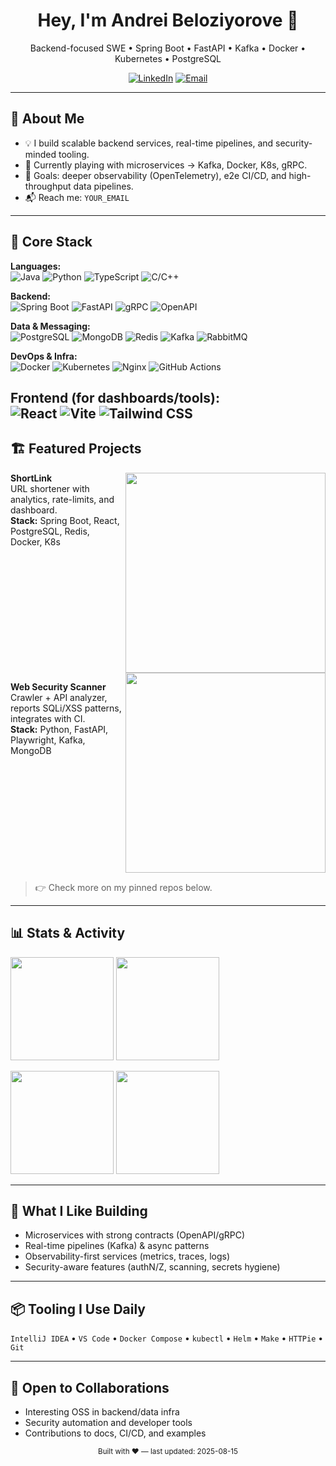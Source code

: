<!-- Profile Header -->
<h1 align="center">Hey, I'm Andrei Beloziyorove 👋</h1>
<p align="center">
  Backend-focused SWE • Spring Boot • FastAPI • Kafka • Docker • Kubernetes • PostgreSQL
</p>

<p align="center">
  <a href="https://www.linkedin.com/in/andrei-beloziorov/"><img alt="LinkedIn" src="https://img.shields.io/badge/-LinkedIn-0A66C2?logo=linkedin&logoColor=white"></a>
  <a href="mailto:andrei.beloziyorove@gmail.com"><img alt="Email" src="https://img.shields.io/badge/-Email-D14836?logo=gmail&logoColor=white"></a>
</p>

---

## 🚀 About Me
- 💡 I build scalable backend services, real-time pipelines, and security-minded tooling.  
- 🧰 Currently playing with microservices → Kafka, Docker, K8s, gRPC.  
- 🎯 Goals: deeper observability (OpenTelemetry), e2e CI/CD, and high-throughput data pipelines.  
- 📬 Reach me: `YOUR_EMAIL`

---

## 🧱 Core Stack
<!-- Badges: swap / add as needed -->
**Languages:**  
![Java](https://img.shields.io/badge/Java-ED8B00?logo=openjdk&logoColor=white)
![Python](https://img.shields.io/badge/Python-3776AB?logo=python&logoColor=white)
![TypeScript](https://img.shields.io/badge/TypeScript-3178C6?logo=typescript&logoColor=white)
![C/C++](https://img.shields.io/badge/C/C++-00599C?logo=c&logoColor=white)

**Backend:**  
![Spring Boot](https://img.shields.io/badge/Spring%20Boot-6DB33F?logo=springboot&logoColor=white)
![FastAPI](https://img.shields.io/badge/FastAPI-009688?logo=fastapi&logoColor=white)
![gRPC](https://img.shields.io/badge/gRPC-1c9?logo=google&logoColor=white)
![OpenAPI](https://img.shields.io/badge/OpenAPI-6BA539?logo=openapiinitiative&logoColor=white)

**Data & Messaging:**  
![PostgreSQL](https://img.shields.io/badge/PostgreSQL-4169E1?logo=postgresql&logoColor=white)
![MongoDB](https://img.shields.io/badge/MongoDB-47A248?logo=mongodb&logoColor=white)
![Redis](https://img.shields.io/badge/Redis-DC382D?logo=redis&logoColor=white)
![Kafka](https://img.shields.io/badge/Apache%20Kafka-231F20?logo=apachekafka&logoColor=white)
![RabbitMQ](https://img.shields.io/badge/RabbitMQ-FF6600?logo=rabbitmq&logoColor=white)

**DevOps & Infra:**  
![Docker](https://img.shields.io/badge/Docker-2496ED?logo=docker&logoColor=white)
![Kubernetes](https://img.shields.io/badge/Kubernetes-326CE5?logo=kubernetes&logoColor=white)
![Nginx](https://img.shields.io/badge/Nginx-009639?logo=nginx&logoColor=white)
![GitHub Actions](https://img.shields.io/badge/GitHub%20Actions-2088FF?logo=githubactions&logoColor=white)

**Frontend (for dashboards/tools):**  
![React](https://img.shields.io/badge/React-20232A?logo=react&logoColor=61DAFB)
![Vite](https://img.shields.io/badge/Vite-646CFF?logo=vite&logoColor=white)
![Tailwind CSS](https://img.shields.io/badge/Tailwind-38B2AC?logo=tailwindcss&logoColor=white)
---

## 🏗️ Featured Projects
<!-- Update repo names and descriptions -->
<a href="https://github.com/YOUR_USERNAME/shortlink">
  <img align="right" width="320" src="https://github-readme-stats.vercel.app/api/pin/?username=YOUR_USERNAME&repo=shortlink&theme=tokyonight&hide_border=true" />
</a>

**ShortLink**  
URL shortener with analytics, rate-limits, and dashboard.  
**Stack:** Spring Boot, React, PostgreSQL, Redis, Docker, K8s

<br clear="right"/>

<a href="https://github.com/YOUR_USERNAME/security-scanner">
  <img align="right" width="320" src="https://github-readme-stats.vercel.app/api/pin/?username=YOUR_USERNAME&repo=security-scanner&theme=tokyonight&hide_border=true" />
</a>

**Web Security Scanner**  
Crawler + API analyzer, reports SQLi/XSS patterns, integrates with CI.  
**Stack:** Python, FastAPI, Playwright, Kafka, MongoDB

<br clear="right"/>

> 👉 Check more on my pinned repos below.

---

## 📊 Stats & Activity
<p>
  <img height="165" src="https://github-readme-stats.vercel.app/api?username=YOUR_USERNAME&show_icons=true&theme=tokyonight&hide_border=true" />
  <img height="165" src="https://github-readme-stats.vercel.app/api/top-langs/?username=YOUR_USERNAME&layout=compact&theme=tokyonight&hide_border=true" />
</p>

<p>
  <img height="165" src="https://streak-stats.demolab.com?user=YOUR_USERNAME&theme=tokyonight&hide_border=true" />
  <img height="165" src="https://github-readme-activity-graph.vercel.app/graph?username=YOUR_USERNAME&theme=tokyo-night&hide_border=true" />
</p>

---

## 🧪 What I Like Building
- Microservices with strong contracts (OpenAPI/gRPC)
- Real-time pipelines (Kafka) & async patterns
- Observability-first services (metrics, traces, logs)
- Security-aware features (authN/Z, scanning, secrets hygiene)

---

## 📦 Tooling I Use Daily
`IntelliJ IDEA` • `VS Code` • `Docker Compose` • `kubectl` • `Helm` • `Make` • `HTTPie` • `Git`

---

## 🤝 Open to Collaborations
- Interesting OSS in backend/data infra
- Security automation and developer tools
- Contributions to docs, CI/CD, and examples

<!-- Footer -->
<div align="center">
  <sub>Built with ❤️ — last updated: <!-- DATE -->2025-08-15</sub>
</div>

